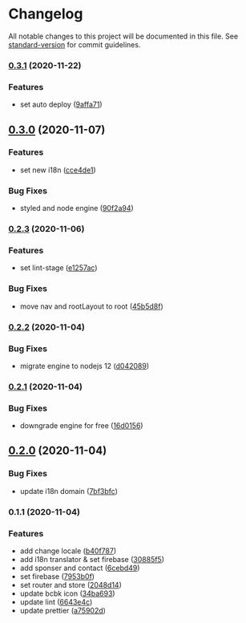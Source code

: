 # Changelog

All notable changes to this project will be documented in this file. See [standard-version](https://github.com/conventional-changelog/standard-version) for commit guidelines.

### [0.3.1](https://github.com/barcamp-bangkhen/bcbk2020-frontend/compare/v0.3.0...v0.3.1) (2020-11-22)


### Features

* set auto deploy ([9affa71](https://github.com/barcamp-bangkhen/bcbk2020-frontend/commit/9affa71b468199a70715edd94af4f4e8225eac1a))

## [0.3.0](https://github.com/barcamp-bangkhen/bcbk2020-frontend/compare/v0.2.3...v0.3.0) (2020-11-07)


### Features

* set new i18n ([cce4de1](https://github.com/barcamp-bangkhen/bcbk2020-frontend/commit/cce4de13614c135af63d94ce68f6a11222b0aafe))


### Bug Fixes

* styled and node engine ([90f2a94](https://github.com/barcamp-bangkhen/bcbk2020-frontend/commit/90f2a940a3aaa613225091be7ddb8ac826129d04))

### [0.2.3](https://github.com/barcamp-bangkhen/bcbk2020-frontend/compare/v0.2.2...v0.2.3) (2020-11-06)


### Features

* set lint-stage ([e1257ac](https://github.com/barcamp-bangkhen/bcbk2020-frontend/commit/e1257acf181dea803611bcf4f2ad094c31e3ea46))


### Bug Fixes

* move nav and rootLayout to root ([45b5d8f](https://github.com/barcamp-bangkhen/bcbk2020-frontend/commit/45b5d8f8637f016d7dba60bc7bd19e70c513d32f))

### [0.2.2](https://github.com/barcamp-bangkhen/bcbk2020-frontend/compare/v0.2.1...v0.2.2) (2020-11-04)


### Bug Fixes

* migrate engine to nodejs 12 ([d042089](https://github.com/barcamp-bangkhen/bcbk2020-frontend/commit/d0420898d9a968f2228d61228695d096cd0915fc))

### [0.2.1](https://github.com/barcamp-bangkhen/bcbk2020-frontend/compare/v0.2.0...v0.2.1) (2020-11-04)


### Bug Fixes

* downgrade engine for free ([16d0156](https://github.com/barcamp-bangkhen/bcbk2020-frontend/commit/16d015649d567d969e0f96213a70032c47bba986))

## [0.2.0](https://github.com/barcamp-bangkhen/bcbk2020-frontend/compare/v0.1.1...v0.2.0) (2020-11-04)


### Bug Fixes

* update i18n domain ([7bf3bfc](https://github.com/barcamp-bangkhen/bcbk2020-frontend/commit/7bf3bfc7d98e92f1281386cb4af4286fb5d1c797))

### 0.1.1 (2020-11-04)


### Features

* add change locale ([b40f787](https://github.com/barcamp-bangkhen/bcbk2020-frontend/commit/b40f78732b097d4b382fa3a05b2d946461efa90d))
* add i18n translator & set firebase ([30885f5](https://github.com/barcamp-bangkhen/bcbk2020-frontend/commit/30885f5227b2ccf2e7c9662c0890fe6a54edee45))
* add sponser and contact ([6cebd49](https://github.com/barcamp-bangkhen/bcbk2020-frontend/commit/6cebd498abf8c2521f7b66f8b3e15121be40fe51))
* set firebase ([7953b0f](https://github.com/barcamp-bangkhen/bcbk2020-frontend/commit/7953b0f7146bcd9b38ea16e36a039861900d3006))
* set router and store ([2048d14](https://github.com/barcamp-bangkhen/bcbk2020-frontend/commit/2048d14e660b7bf1a7c826d0fd7f23347e5bcace))
* update bcbk icon ([34ba693](https://github.com/barcamp-bangkhen/bcbk2020-frontend/commit/34ba693feec579f37ac944747dd03c759a056609))
* update lint ([6643e4c](https://github.com/barcamp-bangkhen/bcbk2020-frontend/commit/6643e4ce9d1144ec9d6323714175dacce378b9fd))
* update prettier ([a75902d](https://github.com/barcamp-bangkhen/bcbk2020-frontend/commit/a75902d1ed84173d9fe33004bf09188241fbb486))
